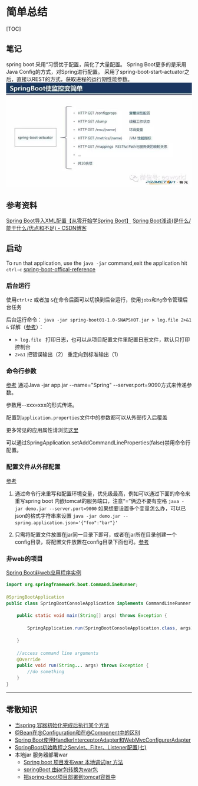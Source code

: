 # 简单总结

[TOC]

## 笔记

spring boot 采用“习惯优于配置，简化了大量配置。
Spring Boot更多的是采用Java Config的方式，对Spring进行配置。
采用了spring-boot-start-actuator之后，直接以REST的方式，获取进程的运行期性能参数。![spring-boot-start-actuator](media/2018-03-02-14-36-36.png)



## 参考资料

[Spring Boot导入XML配置【从零开始学Spring Boot】](http://blog.csdn.net/linxingliang/article/details/52263727)
[Spring Boot浅谈(是什么/能干什么/优点和不足) - CSDN博客](http://blog.csdn.net/fly_zhyu/article/details/76407830)

## 启动

To run that application, use the `java -jar` command,exit the application hit `ctrl-c`
[spring-boot-offical-reference](http://docs.spring.io/spring-boot/docs/2.0.0.M3/reference/htmlsingle/#getting-started-first-application-run) 


### 后台运行

使用`ctrl+z` 或者加 `&`在命令后面可以切换到后台运行，使用`jobs`和`fg`命令管理后台任务 ​

后台运行命令：
`java -jar spring-boot01-1.0-SNAPSHOT.jar > log.file 2>&1 &`
详解（[参考](https://app.yinxiang.com/shard/s9/nl/679699/eb8e1e11-f4d0-413c-8098-110924dde5e4/)）：
- `> log.file ` 打印日志，也可以从项目配置文件里配置日志文件，默认只打印控制台
- `2>&1` 把错误输出（2） 重定向到标准输出（1）



### 命令行参数

[参考](http://blog.csdn.net/isea533/article/details/50281151)
通过Java -jar app.jar --name="Spring" --server.port=9090方式来传递参数。

参数用--xxx=xxx的形式传递。

配置到`application.properties`文件中的参数都可以从外部传入后覆盖

更多常见的应用属性请浏览[这里](http://docs.spring.io/spring-boot/docs/1.2.3.RELEASE/reference/html/common-application-properties.html)

可以通过SpringApplication.setAddCommandLineProperties(false)禁用命令行配置。



### 配置文件从外部配置

[参考](http://www.jb51.net/article/108670.htm)

1. 通过命令行来重写和配置环境变量，优先级最高，例如可以通过下面的命令来重写spring boot 内嵌tomcat的服务端口，注意“=”俩边不要有空格
`java -jar demo.jar --server.port=9000`
如果想要设置多个变量怎么办，可以已json的格式字符串来设置
`java -jar demo.jar --spring.application.json='{"foo":"bar"}'`

2. 只需将配置文件放置在jar同一目录下即可，或者在jar所在目录创建一个config目录，将配置文件放置在config目录下面也可。[参考](http://blog.csdn.net/wo541075754/article/details/52540455)

    
### 非web的项目

[Spring Boot非web应用程序实例](http://www.yiibai.com/spring-boot/non-web-application-example.html)

``` java
import org.springframework.boot.CommandLineRunner;

@SpringBootApplication
public class SpringBootConsoleApplication implements CommandLineRunner {

    public static void main(String[] args) throws Exception {

        SpringApplication.run(SpringBootConsoleApplication.class, args);

    }

    //access command line arguments
    @Override
    public void run(String... args) throws Exception {
        //do something
    }
}
```


----------------


## 零散知识

- [当spring 容器初始化完成后执行某个方法](https://www.cnblogs.com/rollenholt/p/3612440.html)
- [@Bean在@Configuration和在@Component中的区别](http://blog.csdn.net/ttjxtjx/article/details/49866011)
- [Spring Boot使用HandlerInterceptorAdapter和WebMvcConfigurerAdapter](https://www.cnblogs.com/EasonJim/p/7727012.html)
- [SpringBoot初始教程之Servlet、Filter、Listener配置(七)](http://blog.csdn.net/king_is_everyone/article/details/53116744)
- 本地jar 服务器部署war
    - [Spring boot 项目发布war 本地调试jar 方法](http://blog.csdn.net/mimica247706624/article/details/60765730)
    - [springBoot 由jar包转换为war包](http://blog.csdn.net/hao134838/article/details/71436834)
    - [把spring-boot项目部署到tomcat容器中](http://blog.csdn.net/javahighness/article/details/52515226)

